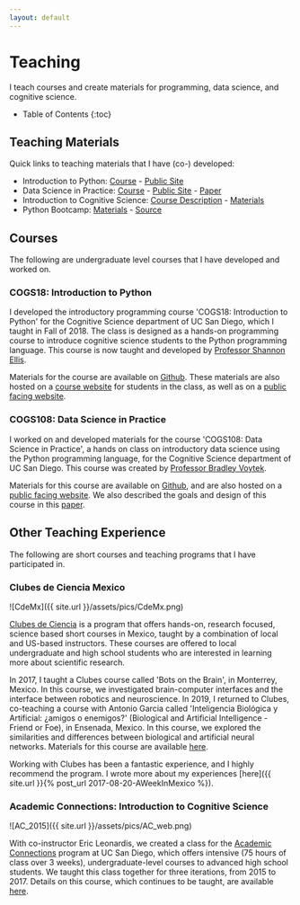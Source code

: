 ```yaml
---
layout: default
---
```


# Teaching

I teach courses and create materials for programming, data science, and cognitive science.

* Table of Contents
{:toc}

## Teaching Materials

Quick links to teaching materials that I have (co-) developed:
- Introduction to Python:
[Course](https://github.com/COGS18) -
[Public Site](https://introductorypython.github.io/)
- Data Science in Practice:
[Course](https://github.com/COGS108) -
[Public Site](https://datascienceinpractice.github.io/) -
[Paper](https://doi.org/10.1080/10691898.2020.1860725)
- Introduction to Cognitive Science:
[Course Description](https://academicconnections.ucsd.edu/onlinecourses/intro-cogsci.html) -
[Materials](https://github.com/TomDonoghue/CogSciClass)
- Python Bootcamp:
[Materials](https://nbviewer.jupyter.org/github/TomDonoghue/PythonBootcamp/blob/master/ProgrammingWithPython.ipynb?flush_cache=true) -
[Source](https://github.com/TomDonoghue/PythonBootcamp)

## Courses

The following are undergraduate level courses that I have developed and worked on.

### COGS18: Introduction to Python

I developed the introductory programming course 'COGS18: Introduction to Python'
for the Cognitive Science department of UC San Diego, which I taught in Fall of 2018.
The class is designed as a hands-on programming course to introduce cognitive science
students to the Python programming language.
This course is now taught and developed by
[Professor Shannon Ellis](http://www.shanellis.com).

Materials for the course are available on
[Github](https://github.com/cogs18).
These materials are also hosted on a
[course website](https://cogs18.github.io/intro/) for students in the class, as well as on a
[public facing website](https://introductorypython.github.io/).

### COGS108: Data Science in Practice

I worked on and developed materials for the course 'COGS108: Data Science in Practice',
a hands on class on introductory data science using the Python programming language,
for the Cognitive Science department of UC San Diego.
This course was created by
[Professor Bradley Voytek](https://voyteklab.com/).

Materials for this course are available on
[Github](https://github.com/cogs108), and are also hosted on a
[public facing website](https://datascienceinpractice.github.io/).
We also described the goals and design of this course in this
[paper](https://doi.org/10.1080/10691898.2020.1860725).

## Other Teaching Experience

The following are short courses and teaching programs that I have participated in.

### Clubes de Ciencia Mexico

![CdeMx]({{ site.url }}/assets/pics/CdeMx.png)

[Clubes de Ciencia](https://www.clubesdeciencia.mx) is a program that offers hands-on, research focused,
science based short courses in Mexico, taught by a combination of local and US-based instructors.
These courses are offered to local undergraduate and high school students who are interested in
learning more about scientific research.

In 2017, I taught a Clubes course called 'Bots on the Brain', in Monterrey, Mexico.
In this course, we investigated brain-computer interfaces and the interface between robotics and neuroscience.
In 2019, I returned to Clubes, co-teaching a course with Antonio Garcia called 'Inteligencia Biológica y Artificial:
¿amigos o enemigos?' (Biological and Artificial Intelligence - Friend or Foe), in Ensenada, Mexico.
In this course, we explored the similarities and differences between biological and artificial neural networks.
Materials for this course are available
[here](https://github.com/TomDonoghue/NeuroAI).

Working with Clubes has been a fantastic experience, and I highly recommend the program.
I wrote more about my experiences
[here]({{ site.url }}{% post_url 2017-08-20-AWeekInMexico %}).

### Academic Connections: Introduction to Cognitive Science

![AC_2015]({{ site.url }}/assets/pics/AC_web.png)

With co-instructor Eric Leonardis, we created a class for the
[Academic Connections](https://academicconnections.ucsd.edu)
program at UC San Diego, which offers intensive (75 hours of class over 3 weeks),
undergraduate-level courses to advanced high school students.
We taught this class together for three iterations, from 2015 to 2017.
Details on this course, which continues to be taught, are available
[here](https://academicconnections.ucsd.edu/courses/intro-cogsci.html).
